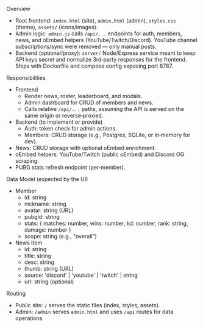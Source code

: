 Overview
- Root frontend: `index.html` (site), `admin.html` (admin), `styles.css` (theme), `assets/` (icons/images).
- Admin logic: `admin.js` calls `/api/...` endpoints for auth, members, news, and oEmbed helpers (YouTube/Twitch/Discord). YouTube channel subscriptions/sync were removed — only manual posts.
- Backend (optional/proxy): `server/` Node/Express service meant to keep API keys secret and normalize 3rd‑party responses for the frontend. Ships with Dockerfile and compose config exposing port 8787.

Responsibilities
- Frontend
  - Render news, roster, leaderboard, and modals.
  - Admin dashboard for CRUD of members and news.
  - Calls relative `/api/...` paths, assuming the API is served on the same origin or reverse‑proxied.
- Backend (to implement or provide)
  - Auth: token check for admin actions.
  - Members: CRUD storage (e.g., Postgres, SQLite, or in‑memory for dev).
- News: CRUD storage with optional oEmbed enrichment.
- oEmbed helpers: YouTube/Twitch (public oEmbed) and Discord OG scraping.
- PUBG stats refresh endpoint (per‑member).

Data Model (expected by the UI)
- Member
  - id: string
  - nickname: string
  - avatar: string (URL)
  - pubgId: string
  - stats: { matches: number, wins: number, kd: number, rank: string, damage: number }
  - scope: string (e.g., "overall")
- News Item
  - id: string
  - title: string
  - desc: string
  - thumb: string (URL)
  - source: 'discord' | 'youtube' | 'twitch' | string
  - url: string (optional)

Routing
- Public site: `/` serves the static files (index, styles, assets).
- Admin: `/admin` serves `admin.html` and uses `/api` routes for data operations.
